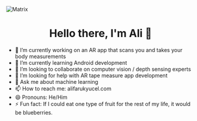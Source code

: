 ![Matrix](https://user-images.githubusercontent.com/34458230/178477950-6d710f41-ce9d-45e6-9965-126186842919.gif)

<p>
  <h1 align="center"><b>Hello there, I'm Ali 👋</b></h1>
</p>

- 🔭 I’m currently working on an AR app that scans you and takes your body measurements
- 🌱 I’m currently learning Android development
- 👯 I’m looking to collaborate on computer vision / depth sensing experts
- 🤔 I’m looking for help with AR tape measure app development
- 💬 Ask me about machine learning
- 📫 How to reach me: alifarukyucel.com
- 😄 Pronouns: He/Him
- ⚡ Fun fact: If I could eat one type of fruit for the rest of my life, it would be blueberries.
